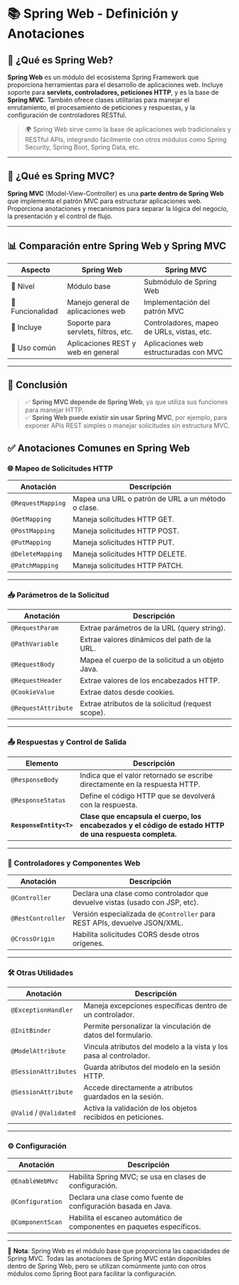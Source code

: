 # 📚 Spring Web - Definición y Anotaciones

## 🔹 ¿Qué es Spring Web?

**Spring Web** es un módulo del ecosistema Spring Framework que proporciona herramientas para el desarrollo de aplicaciones web. Incluye soporte para **servlets, controladores, peticiones HTTP**, y es la base de **Spring MVC**. También ofrece clases utilitarias para manejar el enrutamiento, el procesamiento de peticiones y respuestas, y la configuración de controladores RESTful.

> 🌍 Spring Web sirve como la base de aplicaciones web tradicionales y RESTful APIs, integrando fácilmente con otros módulos como Spring Security, Spring Boot, Spring Data, etc.

---


## 🧩 ¿Qué es Spring MVC?

**Spring MVC** (Model-View-Controller) es una **parte dentro de Spring Web** que implementa el patrón MVC para estructurar aplicaciones web. Proporciona anotaciones y mecanismos para separar la lógica del negocio, la presentación y el control de flujo.

---

## 📊 Comparación entre Spring Web y Spring MVC

| Aspecto              | Spring Web                             | Spring MVC                                 |
|----------------------|----------------------------------------|--------------------------------------------|
| 🔹 Nivel             | Módulo base                            | Submódulo de Spring Web                    |
| 🔹 Funcionalidad     | Manejo general de aplicaciones web     | Implementación del patrón MVC             |
| 🔹 Incluye           | Soporte para servlets, filtros, etc.   | Controladores, mapeo de URLs, vistas, etc.|
| 🔹 Uso común         | Aplicaciones REST y web en general     | Aplicaciones web estructuradas con MVC    |

---

## 🧠 Conclusión

> ✅ **Spring MVC depende de Spring Web**, ya que utiliza sus funciones para manejar HTTP.  
> ✅ **Spring Web puede existir sin usar Spring MVC**, por ejemplo, para exponer APIs REST simples o manejar solicitudes sin estructura MVC.



## ✅ Anotaciones Comunes en Spring Web

### 🌐 Mapeo de Solicitudes HTTP

| Anotación           | Descripción                                                                 |
|---------------------|-----------------------------------------------------------------------------|
| `@RequestMapping`   | Mapea una URL o patrón de URL a un método o clase.                          |
| `@GetMapping`       | Maneja solicitudes HTTP GET.                                                |
| `@PostMapping`      | Maneja solicitudes HTTP POST.                                               |
| `@PutMapping`       | Maneja solicitudes HTTP PUT.                                                |
| `@DeleteMapping`    | Maneja solicitudes HTTP DELETE.                                             |
| `@PatchMapping`     | Maneja solicitudes HTTP PATCH.                                              |

---

### 📥 Parámetros de la Solicitud

| Anotación           | Descripción                                                                 |
|---------------------|-----------------------------------------------------------------------------|
| `@RequestParam`     | Extrae parámetros de la URL (query string).                                |
| `@PathVariable`     | Extrae valores dinámicos del path de la URL.                              |
| `@RequestBody`      | Mapea el cuerpo de la solicitud a un objeto Java.                         |
| `@RequestHeader`    | Extrae valores de los encabezados HTTP.                                   |
| `@CookieValue`      | Extrae datos desde cookies.                                                |
| `@RequestAttribute` | Extrae atributos de la solicitud (request scope).                          |

---

### 📤 Respuestas y Control de Salida
| Elemento                | Descripción                                                                                              |
| ----------------------- | -------------------------------------------------------------------------------------------------------- |
| `@ResponseBody`         | Indica que el valor retornado se escribe directamente en la respuesta HTTP.                              |
| `@ResponseStatus`       | Define el código HTTP que se devolverá con la respuesta.                                                 |
| **`ResponseEntity<T>`** | **Clase que encapsula el cuerpo, los encabezados y el código de estado HTTP de una respuesta completa.** |
---

### 🧩 Controladores y Componentes Web

| Anotación           | Descripción                                                                 |
|---------------------|-----------------------------------------------------------------------------|
| `@Controller`       | Declara una clase como controlador que devuelve vistas (usado con JSP, etc).|
| `@RestController`   | Versión especializada de `@Controller` para REST APIs, devuelve JSON/XML.  |
| `@CrossOrigin`      | Habilita solicitudes CORS desde otros orígenes.                            |

---

### 🛠️ Otras Utilidades

| Anotación             | Descripción                                                                 |
|-----------------------|-----------------------------------------------------------------------------|
| `@ExceptionHandler`   | Maneja excepciones específicas dentro de un controlador.                   |
| `@InitBinder`         | Permite personalizar la vinculación de datos del formulario.               |
| `@ModelAttribute`     | Vincula atributos del modelo a la vista y los pasa al controlador.         |
| `@SessionAttributes`  | Guarda atributos del modelo en la sesión HTTP.                             |
| `@SessionAttribute`   | Accede directamente a atributos guardados en la sesión.                    |
| `@Valid` / `@Validated`| Activa la validación de los objetos recibidos en peticiones.              |

---

### ⚙️ Configuración

| Anotación            | Descripción                                                                  |
|----------------------|------------------------------------------------------------------------------|
| `@EnableWebMvc`      | Habilita Spring MVC; se usa en clases de configuración.                     |
| `@Configuration`     | Declara una clase como fuente de configuración basada en Java.              |
| `@ComponentScan`     | Habilita el escaneo automático de componentes en paquetes específicos.      |

---

📌 **Nota**: Spring Web es el módulo base que proporciona las capacidades de Spring MVC. Todas las anotaciones de Spring MVC están disponibles dentro de Spring Web, pero se utilizan comúnmente junto con otros módulos como Spring Boot para facilitar la configuración.
